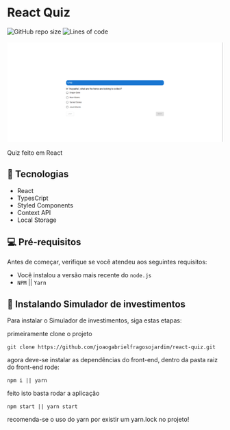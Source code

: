 # React Quiz

<div display="flex">
<img alt="GitHub repo size" src="https://img.shields.io/github/repo-size/joaogabrielfragosojardim/simulador-investimentos">
<img alt="Lines of code" src="https://img.shields.io/tokei/lines/github/joaogabrielfragosojardim/simulador-investimentos">
<div/>
<br/>
<img src="https://github.com/joaogabrielfragosojardim/react-quiz/blob/master/src/Assets/thumbnail.png" alt="thumbnail">

Quiz feito em React

## 👾 Tecnologias

* React
* TypesCript
* Styled Components
* Context API
* Local Storage

## 💻 Pré-requisitos

Antes de começar, verifique se você atendeu aos seguintes requisitos:

* Você instalou a versão mais recente do `node.js`
* `NPM` || `Yarn`

## 🚀 Instalando Simulador de investimentos

Para instalar o Simulador de investimentos, siga estas etapas:

primeiramente clone o projeto
```
git clone https://github.com/joaogabrielfragosojardim/react-quiz.git
```
agora deve-se instalar as dependências do front-end, dentro da pasta raiz do front-end rode:
```
npm i || yarn
```
feito isto basta rodar a aplicação
```
npm start || yarn start
```
recomenda-se o uso do yarn por existir um yarn.lock no projeto!

